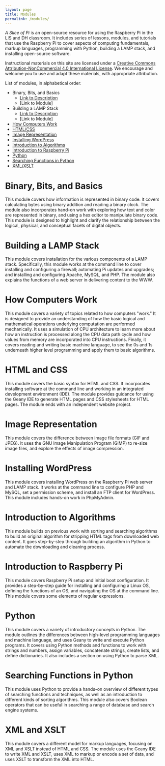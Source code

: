 ```yaml
---
layout: page
title: Modules
permalink: /modules/
---
```


*A Slice of Pi* is an open-source resource for using the Raspberry Pi in the LIS and DH classroom. It includes series of lessons, modules, and tutorials that use the Raspberry Pi to cover aspects of computing fundamentals, markup languages, programming with Python, building a LAMP stack, and installing open-source software.

Instructional materials on this site are licensed under a <a href="http://creativecommons.org/licenses/by-nc/4.0/" rel="license">Creative Commons Attribution-NonCommercial 4.0 International License</a>. We encourage and welcome you to use and adapt these materials, with appropriate attribution.

List of modules, in alphabetical order:
- Binary, Bits, and Basics
  * [Link to Description](#binary-bits-and-basics)
  * [Link to Module]
- Building a LAMP Stack
  * [Link to Description](#building-a-lamp-stack)
  * [Link to Module]
- [How Computers Work](#how-computers-work)
- [HTML/CSS](#html-and-css)
- [Image Representation](#image-representation)
- [Installing WordPress](#installing-wordpress)
- [Introduction to Algorithms](#introduction-to-algorithms)
- [Introduction to Raspberry Pi](#introduction-to-raspberry-pi)
- [Python](#python)
- [Searching Functions in Python](#searching-functions-in-python)
- [XML/XSLT](#xml-and-xslt)

# Binary, Bits, and Basics

This module covers how information is represented in binary code. It covers calculating bytes using binary addition and reading a binary clock. The module also incorporates hand-on work with exploring how text and color are represented in binary, and using a hex editor to manipulate binary code. This module is designed to highlight and clarify the relationship between the logical, physical, and conceptual facets of digital objects.

# Building a LAMP Stack

This module covers installation for the various components of a LAMP stack. Specifically, this module works at the command line to cover installing and configuring a firewall; automating Pi updates and upgrades; and installing and configuring Apache, MySQL, and PHP. The module also explains the functions of a web server in delivering content to the WWW. 

# How Computers Work

This module covers a variety of topics related to how computers "work." It is designed to provide an understanding of how the basic logical and mathematical operations underlying computation are performed mechanically. It uses a simulation of CPU architecture to learn more about how an instruction is processed along the CPU data path cycle and how values from memory are incorporated into CPU instructions. Finally, it covers reading and writing basic machine language, to see the 0s and 1s underneath higher level programming and apply them to basic algorithms.

# HTML and CSS

This module covers the basic syntax for HTML and CSS. It incorporates installing software at the command line and working in an integrated development environment (IDE). The module provides guidance for using the Geany IDE to generate HTML pages and CSS stylesheets for HTML pages. The module ends with an independent website project.

# Image Representation

This module covers the difference between image file formats (GIF and JPEG). It uses the GNU Image Manipulation Program (GIMP) to re-size image files, and explore the effects of image compression. 

# Installing WordPress

This module covers installing WordPress on the Raspberry Pi web server and LAMP stack. It works at the command line to configure PHP and MySQL, set a permission scheme, and install an FTP client for WordPress. This module includes hands-on work in PhpMyAdmin.

# Introduction to Algorithms

This module builds on previous work with sorting and searching algorithms to build an original algorithm for stripping HTML tags from downloaded web content. It goes step-by-step through building an algorithm in Python to automate the downloading and cleaning process.

# Introduction to Raspberry Pi

This module covers Raspberry Pi setup and initial boot configuration. It provides a step-by-step guide for installing and configuring a Linux OS, defining the functions of an OS, and navigating the OS at the command line. This module covers some elements of regular expressions.

# Python

This module covers a variety of introductory concepts in Python. The module outlines the differences between high-level programming languages and machine language, and uses Geany to write and execute Python programs. It covers using Python methods and functions to work with strings and numbers, assign variables, concatenate strings, create lists, and define dictionaries. It also includes a section on using Python to parse XML.

# Searching Functions in Python

This module uses Python to provide a hands-on overview of different types of searching functions and techniques, as well as an introduction to different kinds of sorting algorithms. This module also covers Boolean operators that can be useful in searching a range of database and search engine systems.

# XML and XSLT

This module covers a different model for markup languages, focusing on XML and XSLT instead of HTML and CSS. The module uses the Geany IDE to write XML and XSLT,  uses XML to markup or encode a set of data, and uses XSLT to transform the XML into HTML.
